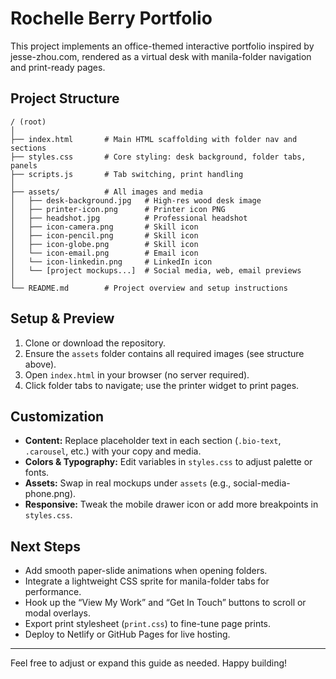 # Rochelle Berry Portfolio

This project implements an office-themed interactive portfolio inspired by jesse-zhou.com, rendered as a virtual desk with manila-folder navigation and print-ready pages.

## Project Structure

```
/ (root)
│
├── index.html       # Main HTML scaffolding with folder nav and sections
├── styles.css       # Core styling: desk background, folder tabs, panels
├── scripts.js       # Tab switching, print handling
│
├── assets/          # All images and media
│   ├── desk-background.jpg   # High-res wood desk image
│   ├── printer-icon.png      # Printer icon PNG
│   ├── headshot.jpg          # Professional headshot
│   ├── icon-camera.png       # Skill icon
│   ├── icon-pencil.png       # Skill icon
│   ├── icon-globe.png        # Skill icon
│   └── icon-email.png        # Email icon
│   └── icon-linkedin.png     # LinkedIn icon
│   └── [project mockups...]  # Social media, web, email previews
│
└── README.md        # Project overview and setup instructions
```

## Setup & Preview

1. Clone or download the repository.
2. Ensure the `assets` folder contains all required images (see structure above).
3. Open `index.html` in your browser (no server required).
4. Click folder tabs to navigate; use the printer widget to print pages.

## Customization

* **Content:** Replace placeholder text in each section (`.bio-text`, `.carousel`, etc.) with your copy and media.
* **Colors & Typography:** Edit variables in `styles.css` to adjust palette or fonts.
* **Assets:** Swap in real mockups under `assets` (e.g., social-media-phone.png).
* **Responsive:** Tweak the mobile drawer icon or add more breakpoints in `styles.css`.

## Next Steps

* Add smooth paper-slide animations when opening folders.
* Integrate a lightweight CSS sprite for manila-folder tabs for performance.
* Hook up the “View My Work” and “Get In Touch” buttons to scroll or modal overlays.
* Export print stylesheet (`print.css`) to fine-tune page prints.
* Deploy to Netlify or GitHub Pages for live hosting.

---

Feel free to adjust or expand this guide as needed. Happy building!

